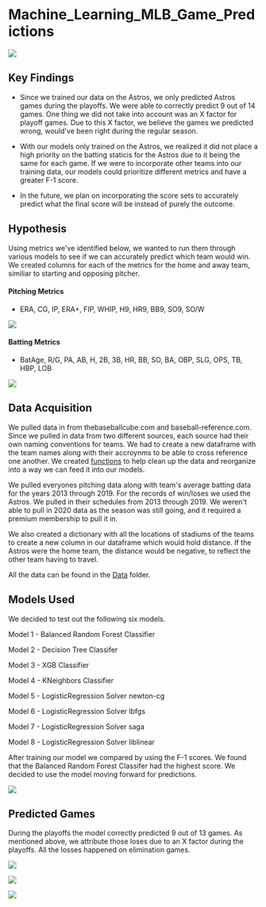 # Machine_Learning_MLB_Game_Predictions

![](Pictures/baseball_stadium.jpg)

## Key Findings

- Since we trained our data on the Astros, we only predicted Astros games during the playoffs. We were able to correctly predict 9 out of 14 games. One thing we did not take into account was an X factor for playoff games. Due to this X factor, we believe the games we predicted wrong, would've been right during the regular season. 

- With our models only trained on the Astros, we realized it did not place a high priority on the batting staticis for the Astros due to it being the same for each game. If we were to incorporate other teams into our training data, our models could prioritize different metrics and have a greater F-1 score.

- In the future, we plan on incorporating the score sets to accurately predict what the final score will be instead of purely the outcome. 

## Hypothesis 

Using metrics we've identified below, we wanted to run them through various models to see if we can accurately predict which team would win. We created columns for each of the metrics for the home and away team, similiar to starting and opposing pitcher.

#### Pitching Metrics

- ERA, CG, IP, ERA+, FIP, WHIP, H9, HR9, BB9, SO9, SO/W

![](Pictures/pitching_df.png)

#### Batting Metrics

- BatAge, R/G, PA, AB, H, 2B, 3B, HR, BB, SO, BA, OBP, SLG, OPS, TB, HBP, LOB

![](Pictures/batting_df.png)

## Data Acquisition

We pulled data in from thebaseballcube.com and baseball-reference.com. Since we pulled in data from two different sources, each source had their own naming conventions for teams. We had to create a new dataframe with the team names along with their accroynms to be able to cross reference one another. We created [functions](Code/functions.py) to help clean up the data and reorganize into a way we can feed it into our models.

We pulled everyones pitching data along with team's average batting data for the years 2013 through 2019. For the records of win/loses we used the Astros. We pulled in their schedules from 2013 through 2019. We weren't able to pull in 2020 data as the season was still going, and it required a premium membership to pull it in. 

We also created a dictionary with all the locations of stadiums of the teams to create a new column in our dataframe which would hold distance. If the Astros were the home team, the distance would be negative, to reflect the other team having to travel. 

All the data can be found in the [Data](Data) folder.

## Models Used

We decided to test out the following six models. 

Model 1 - Balanced Random Forest Classifier 

Model 2 - Decision Tree Classifer

Model 3 - XGB Classifier

Model 4 - KNeighbors Classifier

Model 5 - LogisticRegression Solver newton-cg

Model 6 - LogisticRegression Solver lbfgs

Model 7 - LogisticRegression Solver saga

Model 8 - LogisticRegression Solver liblinear

After training our model we compared by using the F-1 scores. We found that the Balanced Random Forest Classifer had the highest score. We decided to use the model moving forward for predictions.

![](Pictures/f1_scores.png)


## Predicted Games

During the playoffs the model correctly predicted 9 out of 13 games. As mentioned above, we attribute those loses due to an X factor during the playoffs. All the losses happened on elimination games. 

![](Pictures/Astros_Prediction.png)

![](Pictures/Astros_prediction_2.png)

![](Pictures/trophy.jpg)
